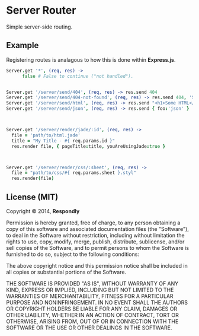 # Server Router
Simple server-side routing.





## Example
Registering routes is analagous to how this is done within **Express.js**.

```coffeescript
Server.get '*', (req, res) ->
      false # False to continue ("not handled").


Server.get '/server/send/404', (req, res) -> res.send 404
Server.get '/server/send/404-not-found', (req, res) -> res.send 404, 'Sorry, not found.'
Server.get '/server/send/html', (req, res) -> res.send "<h1>Some HTML</h1>"
Server.get '/server/send/json', (req, res) -> res.send { foo:'json' }



Server.get '/server/render/jade/:id', (req, res) ->
  file = 'path/to/html.jade'
  title = "My Title - #{ req.params.id }"
  res.render file, { pageTitle:title, youAreUsingJade:true }



Server.get '/server/render/css/:sheet', (req, res) ->
  file = "path/to/css/#{ req.params.sheet }.styl"
  res.render(file)

```







## License (MIT)

Copyright © 2014, **Respondly**

Permission is hereby granted, free of charge, to any person obtaining a copy
of this software and associated documentation files (the "Software"), to deal
in the Software without restriction, including without limitation the rights
to use, copy, modify, merge, publish, distribute, sublicense, and/or sell
copies of the Software, and to permit persons to whom the Software is
furnished to do so, subject to the following conditions:

The above copyright notice and this permission notice shall be included in
all copies or substantial portions of the Software.

THE SOFTWARE IS PROVIDED "AS IS", WITHOUT WARRANTY OF ANY KIND, EXPRESS OR
IMPLIED, INCLUDING BUT NOT LIMITED TO THE WARRANTIES OF MERCHANTABILITY,
FITNESS FOR A PARTICULAR PURPOSE AND NONINFRINGEMENT. IN NO EVENT SHALL THE
AUTHORS OR COPYRIGHT HOLDERS BE LIABLE FOR ANY CLAIM, DAMAGES OR OTHER
LIABILITY, WHETHER IN AN ACTION OF CONTRACT, TORT OR OTHERWISE, ARISING FROM,
OUT OF OR IN CONNECTION WITH THE SOFTWARE OR THE USE OR OTHER DEALINGS IN
THE SOFTWARE.
